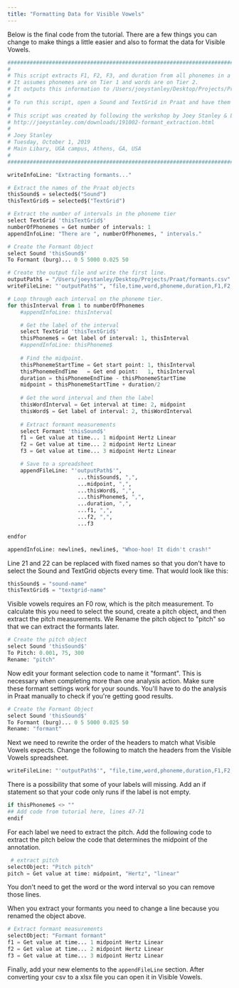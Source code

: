 ```yaml
---
title: "Formatting Data for Visible Vowels"
---
```


Below is the final code from the tutorial. There are a few things you can change to make things a little easier and also to format the data for Visible Vowels. 

```python
#################################################################################
#
# This script extracts F1, F2, F3, and duration from all phonemes in a Sound file.
# It assumes phonemes are on Tier 1 and words are on Tier 2.
# It outputs this information to /Users/joeystanley/Desktop/Projects/Praat/formants.csv
#
# To run this script, open a Sound and TextGrid in Praat and have them selected.
#
# This script was created by following the workshop by Joey Stanley & Lisa Lipani:
# http://joeystanley.com/downloads/191002-formant_extraction.html
# 
# Joey Stanley
# Tuesday, October 1, 2019
# Main Libary, UGA campus, Athens, GA, USA
#
#################################################################################

writeInfoLine: "Extracting formants..."

# Extract the names of the Praat objects
thisSound$ = selected$("Sound")
thisTextGrid$ = selected$("TextGrid")

# Extract the number of intervals in the phoneme tier
select TextGrid 'thisTextGrid$'
numberOfPhonemes = Get number of intervals: 1  
appendInfoLine: "There are ", numberOfPhonemes, " intervals."

# Create the Formant Object
select Sound 'thisSound$'
To Formant (burg)... 0 5 5000 0.025 50

# Create the output file and write the first line.
outputPath$ = "/Users/joeystanley/Desktop/Projects/Praat/formants.csv"
writeFileLine: "'outputPath$'", "file,time,word,phoneme,duration,F1,F2,F3"

# Loop through each interval on the phoneme tier.
for thisInterval from 1 to numberOfPhonemes
    #appendInfoLine: thisInterval

    # Get the label of the interval
    select TextGrid 'thisTextGrid$'
    thisPhoneme$ = Get label of interval: 1, thisInterval
    #appendInfoLine: thisPhoneme$
      
    # Find the midpoint.
    thisPhonemeStartTime = Get start point: 1, thisInterval
    thisPhonemeEndTime   = Get end point:   1, thisInterval
    duration = thisPhonemeEndTime - thisPhonemeStartTime
    midpoint = thisPhonemeStartTime + duration/2
    
    # Get the word interval and then the label
    thisWordInterval = Get interval at time: 2, midpoint
    thisWord$ = Get label of interval: 2, thisWordInterval
      
    # Extract formant measurements
    select Formant 'thisSound$'
    f1 = Get value at time... 1 midpoint Hertz Linear
    f2 = Get value at time... 2 midpoint Hertz Linear
    f3 = Get value at time... 3 midpoint Hertz Linear

    # Save to a spreadsheet
    appendFileLine: "'outputPath$'", 
                      ...thisSound$, ",",
                      ...midpoint, ",",
                      ...thisWord$, ",",
                      ...thisPhoneme$, ",",
                      ...duration, ",",
                      ...f1, ",", 
                      ...f2, ",", 
                      ...f3

endfor

appendInfoLine: newline$, newline$, "Whoo-hoo! It didn't crash!"
```

Line 21 and 22 can be replaced with fixed names so that you don't have to select the Sound and TextGrid objects every time. That would look like this: 

```python
thisSound$ = "sound-name"
thisTextGrid$ = "textgrid-name"
```

Visible vowels requires an F0 row, which is the pitch measurement. To calculate this you need to select the sound, create a pitch object, and then extract the pitch measurements. We Rename the pitch object to "pitch" so that we can extract the formants later. 

```python
# Create the pitch object
select Sound 'thisSound$'
To Pitch: 0.001, 75, 300
Rename: "pitch"
```

Now edit your formant selection code to name it "formant". This is necessary when completing more than one analysis action. Make sure these formant settings work for your sounds. You'll have to do the analysis in Praat manually to check if you're getting good results. 

```python
# Create the Formant Object
select Sound 'thisSound$'
To Formant (burg)... 0 5 5000 0.025 50
Rename: "formant"
```

Next we need to rewrite the order of the headers to match what Visible Vowels expects. Change the following to match the headers from the Visible Vowels spreadsheet.

```python
writeFileLine: "'outputPath$'", "file,time,word,phoneme,duration,F1,F2,F3"
```

There is a possibility that some of your labels will missing. Add an if statement so that your code only runs if the label is not empty. 

```python
if thisPhoneme$ <> ""
## Add code from tutorial here, lines 47-71
endif
```

For each label we need to extract the pitch. Add the following code to extract the pitch below the code that determines the midpoint of the annotation.

```python
 # extract pitch 
selectObject: "Pitch pitch"
pitch = Get value at time: midpoint, "Hertz", "linear"
```

You don't need to get the word or the word interval so you can remove those lines. 

When you extract your formants you need to change a line because you renamed the object above. 

```python
# Extract formant measurements
selectObject: "Formant formant"
f1 = Get value at time... 1 midpoint Hertz Linear
f2 = Get value at time... 2 midpoint Hertz Linear
f3 = Get value at time... 3 midpoint Hertz Linear
```

Finally, add your new elements to the `appendFileLine` section. After converting your csv to a xlsx file you can open it in Visible Vowels.